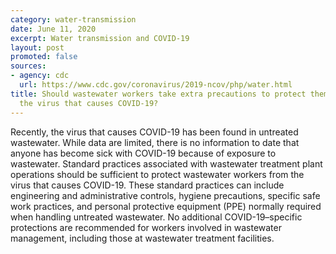```yaml
---
category: water-transmission
date: June 11, 2020
excerpt: Water transmission and COVID-19
layout: post
promoted: false
sources:
- agency: cdc
  url: https://www.cdc.gov/coronavirus/2019-ncov/php/water.html
title: Should wastewater workers take extra precautions to protect themselves from
  the virus that causes COVID-19?
---
```


Recently, the virus that causes COVID-19 has been found in untreated wastewater. While data are limited, there is no information to date that anyone has become sick with COVID-19 because of exposure to wastewater.
Standard practices associated with wastewater treatment plant operations should be sufficient to protect wastewater workers from the virus that causes COVID-19. These standard practices can include engineering and administrative controls, hygiene precautions, specific safe work practices, and personal protective equipment (PPE) normally required when handling untreated wastewater. No additional COVID-19–specific protections are recommended for workers involved in wastewater management, including those at wastewater treatment facilities.
